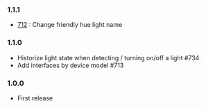 ### 1.1.1
* [712](https://github.com/Yadoms/yadoms/issues/712) : Change friendly hue light name
### 1.1.0
* Historize light state when detecting / turning on/off a light #734
* Add interfaces by device model #713
### 1.0.0
* First release
